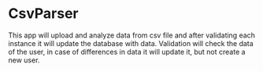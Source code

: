 # CsvParser
This app will upload and analyze data from csv file and after validating each instance it will update the database with data. Validation will check the data of the user, in case of differences in data it will update it, but not create a new user. 
